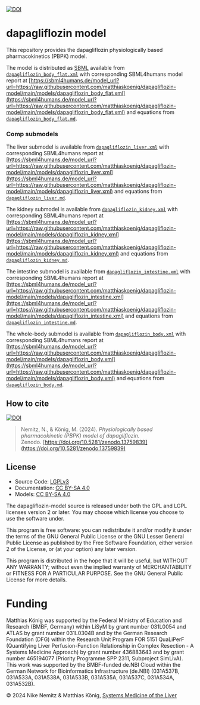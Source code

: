 [![DOI](https://zenodo.org/badge/DOI/10.5281/zenodo.13759839.svg)](https://doi.org/10.5281/zenodo.13759839)

# dapagliflozin model
This repository provides the dapagliflozin physiologically based pharmacokinetics (PBPK) model.

The model is distributed as [SBML](http://sbml.org) available from [`dapagliflozin_body_flat.xml`](./models/dapagliflozin_body_flat.xml) with 
corresponding SBML4humans model report at [https://sbml4humans.de/model_url?url=https://raw.githubusercontent.com/matthiaskoenig/dapagliflozin-model/main/models/dapagliflozin_body_flat.xml](https://sbml4humans.de/model_url?url=https://raw.githubusercontent.com/matthiaskoenig/dapagliflozin-model/main/models/dapagliflozin_body_flat.xml) and equations from [`dapagliflozin_body_flat.md`](./models/dapagliflozin_body_flat.md).

### Comp submodels
The liver submodel is available from [`dapagliflozin_liver.xml`](./models/dapagliflozin_liver.xml) with corresponding SBML4humans report at
[https://sbml4humans.de/model_url?url=https://raw.githubusercontent.com/matthiaskoenig/dapagliflozin-model/main/models/dapagliflozin_liver.xml](https://sbml4humans.de/model_url?url=https://raw.githubusercontent.com/matthiaskoenig/dapagliflozin-model/main/models/dapagliflozin_liver.xml) and equations from [`dapagliflozin_liver.md`](./models/dapagliflozin_liver.md).

The kidney submodel is available from [`dapagliflozin_kidney.xml`](./models/dapagliflozin_kidney.xml) with corresponding SBML4humans report at
[https://sbml4humans.de/model_url?url=https://raw.githubusercontent.com/matthiaskoenig/dapagliflozin-model/main/models/dapagliflozin_kidney.xml](https://sbml4humans.de/model_url?url=https://raw.githubusercontent.com/matthiaskoenig/dapagliflozin-model/main/models/dapagliflozin_kidney.xml) and equations from [`dapagliflozin_kidney.md`](./models/dapagliflozin_kidney.md).

The intestine submodel is available from [`dapagliflozin_intestine.xml`](./models/dapagliflozin_intestine.xml) with corresponding SBML4humans report at
[https://sbml4humans.de/model_url?url=https://raw.githubusercontent.com/matthiaskoenig/dapagliflozin-model/main/models/dapagliflozin_intestine.xml](https://sbml4humans.de/model_url?url=https://raw.githubusercontent.com/matthiaskoenig/dapagliflozin-model/main/models/dapagliflozin_intestine.xml) and equations from [`dapagliflozin_intestine.md`](./models/dapagliflozin_intestine.md).

The whole-body submodel is available from [`dapagliflozin_body.xml`](./models/dapagliflozin_body.xml) with corresponding SBML4humans report at
[https://sbml4humans.de/model_url?url=https://raw.githubusercontent.com/matthiaskoenig/dapagliflozin-model/main/models/dapagliflozin_body.xml](https://sbml4humans.de/model_url?url=https://raw.githubusercontent.com/matthiaskoenig/dapagliflozin-model/main/models/dapagliflozin_body.xml) and equations from [`dapagliflozin_body.md`](./models/dapagliflozin_body.md).

## How to cite
[![DOI](https://zenodo.org/badge/DOI/10.5281/zenodo.13759839.svg)](https://doi.org/10.5281/zenodo.13759839)

> Nemitz, N., & König, M. (2024).
> *Physiologically based pharmacokinetic (PBPK) model of dapagliflozin.*   
> Zenodo. [https://doi.org/10.5281/zenodo.13759839](https://doi.org/10.5281/zenodo.13759839)

## License

* Source Code: [LGPLv3](http://opensource.org/licenses/LGPL-3.0)
* Documentation: [CC BY-SA 4.0](http://creativecommons.org/licenses/by-sa/4.0/)
* Models: [CC BY-SA 4.0](http://creativecommons.org/licenses/by-sa/4.0/)

The dapagliflozin-model source is released under both the GPL and LGPL licenses version 2 or
later. You may choose which license you choose to use the software under.

This program is free software: you can redistribute it and/or modify it under
the terms of the GNU General Public License or the GNU Lesser General Public
License as published by the Free Software Foundation, either version 2 of the
License, or (at your option) any later version.

This program is distributed in the hope that it will be useful, but WITHOUT ANY
WARRANTY; without even the implied warranty of MERCHANTABILITY or FITNESS FOR A
PARTICULAR PURPOSE. See the GNU General Public License for more details.

Funding
=======
Matthias König was supported by the Federal Ministry of Education and Research (BMBF, Germany) within LiSyM by grant number 031L0054 and ATLAS by grant number 031L0304B and by the German Research Foundation (DFG) within the Research Unit Program FOR 5151 QuaLiPerF (Quantifying Liver Perfusion-Function Relationship in Complex Resection - A Systems Medicine Approach) by grant number 436883643 and by grant number 465194077 (Priority Programme SPP 2311, Subproject SimLivA). This work was supported by the BMBF-funded de.NBI Cloud within the German Network for Bioinformatics Infrastructure (de.NBI) (031A537B, 031A533A, 031A538A, 031A533B, 031A535A, 031A537C, 031A534A, 031A532B). 

© 2024 Nike Nemitz & Matthias König, [Systems Medicine of the Liver](https://livermetabolism.com)
